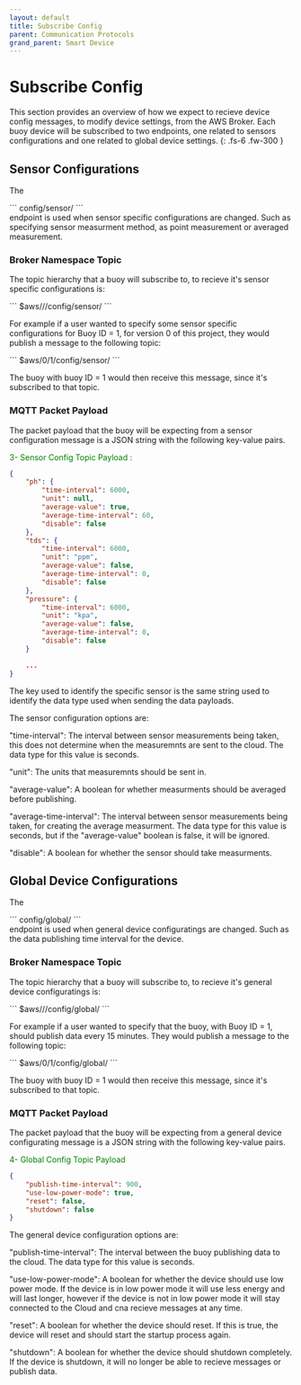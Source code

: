 ```yaml
---
layout: default
title: Subscribe Config
parent: Communication Protocols
grand_parent: Smart Device
---
```


# Subscribe Config

This section provides an overview of how we expect to recieve device config messages, to modify device settings, from the AWS Broker.
Each buoy device will be subscribed to two endpoints, one related to sensors configurations and one related to global device settings.
{: .fs-6 .fw-300 }

## Sensor Configurations

The 
<div class="code-example" markdown="1">
```
config/sensor/
```
</div>
 endpoint is used when sensor specific configurations are changed. Such as specifying sensor measurment method, as point measurement or averaged measurement.

### Broker Namespace Topic

The topic hierarchy that a buoy will subscribe to, to recieve it's sensor specific configurations is:

<div class="code-example" markdown="1">
```
$aws/<version#>/<buoy_id>/config/sensor/
```
</div>

For example if a user wanted to specify some sensor specific configurations for Buoy ID = 1, for version 0 of this project, they would publish a message to the following topic:

<div class="code-example" markdown="1">
```
$aws/0/1/config/sensor/
```
</div>

The buoy with buoy ID = 1 would then receive this message, since it's subscribed to that topic.

### MQTT Packet Payload

The packet payload that the buoy will be expecting from a sensor configuration message is a JSON string with the following key-value pairs.

<p style="color:green;">3- Sensor Config Topic Payload :</p>

````json
{
    "ph": {
        "time-interval": 6000,
        "unit": null,
        "average-value": true,
        "average-time-interval": 60,
        "disable": false
    },
    "tds": {
        "time-interval": 6000,
        "unit": "ppm",
        "average-value": false,
        "average-time-interval": 0,
        "disable": false
    },
    "pressure": {
        "time-interval": 6000,
        "unit": "kpa",
        "average-value": false,
        "average-time-interval": 0,
        "disable": false
    }

    ...
}
````

The key used to identify the specific sensor is the same string used to identify the data type used when sending the data payloads.

The sensor configuration options are:

"time-interval": The interval between sensor measurements being taken, this does not determine when the measuremnts are sent to the cloud. The data type for this value is seconds.

"unit": The units that measuremnts should be sent in.

"average-value": A boolean for whether measurments should be averaged before publishing.

"average-time-interval": The interval between sensor measurements being taken, for creating the average measurment. The data type for this value is seconds, but if the "average-value" boolean is false, it will be ignored.

"disable": A boolean for whether the sensor should take measurments.

## Global Device Configurations

The 
<div class="code-example" markdown="1">
```
config/global/
```
</div>
 endpoint is used when general device configuratings are changed. Such as the data publishing time interval for the device.

### Broker Namespace Topic

The topic hierarchy that a buoy will subscribe to, to recieve it's general device configuratings is:

<div class="code-example" markdown="1">
```
$aws/<version#>/<buoy_id>/config/global/
```
</div>

For example if a user wanted to specify that the buoy, with Buoy ID = 1, should publish data every 15 minutes. They would publish a message to the following topic:

<div class="code-example" markdown="1">
```
$aws/0/1/config/global/
```
</div>

The buoy with buoy ID = 1 would then receive this message, since it's subscribed to that topic.

### MQTT Packet Payload

The packet payload that the buoy will be expecting from a general device configurating message is a JSON string with the following key-value pairs.

<p style="color:green;">4- Global Config Topic Payload</p>

````json
{
    "publish-time-interval": 900,
    "use-low-power-mode": true,
    "reset": false,
    "shutdown": false
}
````

The general device configuration options are:

"publish-time-interval": The interval between the buoy publishing data to the cloud. The data type for this value is seconds.

"use-low-power-mode": A boolean for whether the device should use low power mode. 
If the device is in low power mode it will use less energy and will last longer, however if the device is not in low power mode it will stay connected to the Cloud and cna recieve messages at any time.

"reset": A boolean for whether the device should reset. If this is true, the device will reset and should start the startup process again.

"shutdown": A boolean for whether the device should shutdown completely. If the device is shutdown, it will no longer be able to recieve messages or publish data.
